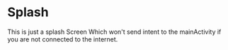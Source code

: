 # Splash
This is just a splash Screen Which won't send intent to the mainActivity if you are not connected to the internet.
